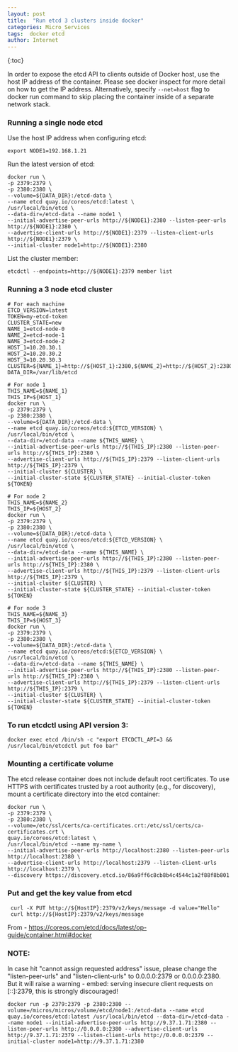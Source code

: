 ```yaml
---
layout: post
title:  "Run etcd 3 clusters inside docker"
categories: Micro_Services
tags:  docker etcd
author: Internet
---
```

{:toc}

In order to expose the etcd API to clients outside of Docker host, use the host IP address of the container. Please see docker inspect for more detail on how to get the IP address. Alternatively, specify ```--net=host``` flag to docker run command to skip placing the container inside of a separate network stack.

### Running a single node etcd

Use the host IP address when configuring etcd:

    export NODE1=192.168.1.21

Run the latest version of etcd:  

    docker run \
    -p 2379:2379 \
    -p 2380:2380 \
    --volume=${DATA_DIR}:/etcd-data \
    --name etcd quay.io/coreos/etcd:latest \
    /usr/local/bin/etcd \
    --data-dir=/etcd-data --name node1 \
    --initial-advertise-peer-urls http://${NODE1}:2380 --listen-peer-urls http://${NODE1}:2380 \
    --advertise-client-urls http://${NODE1}:2379 --listen-client-urls http://${NODE1}:2379 \
    --initial-cluster node1=http://${NODE1}:2380

List the cluster member:  

    etcdctl --endpoints=http://${NODE1}:2379 member list

### Running a 3 node etcd cluster  

    # For each machine
    ETCD_VERSION=latest
    TOKEN=my-etcd-token
    CLUSTER_STATE=new
    NAME_1=etcd-node-0
    NAME_2=etcd-node-1
    NAME_3=etcd-node-2
    HOST_1=10.20.30.1
    HOST_2=10.20.30.2
    HOST_3=10.20.30.3
    CLUSTER=${NAME_1}=http://${HOST_1}:2380,${NAME_2}=http://${HOST_2}:2380,${NAME_3}=http://${HOST_3}:2380
    DATA_DIR=/var/lib/etcd

    # For node 1
    THIS_NAME=${NAME_1}
    THIS_IP=${HOST_1}
    docker run \
    -p 2379:2379 \
    -p 2380:2380 \
    --volume=${DATA_DIR}:/etcd-data \
    --name etcd quay.io/coreos/etcd:${ETCD_VERSION} \
    /usr/local/bin/etcd \
    --data-dir=/etcd-data --name ${THIS_NAME} \
    --initial-advertise-peer-urls http://${THIS_IP}:2380 --listen-peer-urls http://${THIS_IP}:2380 \
    --advertise-client-urls http://${THIS_IP}:2379 --listen-client-urls http://${THIS_IP}:2379 \
    --initial-cluster ${CLUSTER} \
    --initial-cluster-state ${CLUSTER_STATE} --initial-cluster-token ${TOKEN}

    # For node 2
    THIS_NAME=${NAME_2}
    THIS_IP=${HOST_2}
    docker run \
    -p 2379:2379 \
    -p 2380:2380 \
    --volume=${DATA_DIR}:/etcd-data \
    --name etcd quay.io/coreos/etcd:${ETCD_VERSION} \
    /usr/local/bin/etcd \
    --data-dir=/etcd-data --name ${THIS_NAME} \
    --initial-advertise-peer-urls http://${THIS_IP}:2380 --listen-peer-urls http://${THIS_IP}:2380 \
    --advertise-client-urls http://${THIS_IP}:2379 --listen-client-urls http://${THIS_IP}:2379 \
    --initial-cluster ${CLUSTER} \
    --initial-cluster-state ${CLUSTER_STATE} --initial-cluster-token ${TOKEN}

    # For node 3
    THIS_NAME=${NAME_3}
    THIS_IP=${HOST_3}
    docker run \
    -p 2379:2379 \
    -p 2380:2380 \
    --volume=${DATA_DIR}:/etcd-data \
    --name etcd quay.io/coreos/etcd:${ETCD_VERSION} \
    /usr/local/bin/etcd \
    --data-dir=/etcd-data --name ${THIS_NAME} \
    --initial-advertise-peer-urls http://${THIS_IP}:2380 --listen-peer-urls http://${THIS_IP}:2380 \
    --advertise-client-urls http://${THIS_IP}:2379 --listen-client-urls http://${THIS_IP}:2379 \
    --initial-cluster ${CLUSTER} \
    --initial-cluster-state ${CLUSTER_STATE} --initial-cluster-token ${TOKEN}

### To run etcdctl using API version 3:  

    docker exec etcd /bin/sh -c "export ETCDCTL_API=3 && /usr/local/bin/etcdctl put foo bar"
 

### Mounting a certificate volume

The etcd release container does not include default root certificates. To use HTTPS with certificates trusted by a root authority (e.g., for discovery), mount a certificate directory into the etcd container:  

    docker run \
    -p 2379:2379 \
    -p 2380:2380 \
    --volume=/etc/ssl/certs/ca-certificates.crt:/etc/ssl/certs/ca-certificates.crt \
    quay.io/coreos/etcd:latest \
    /usr/local/bin/etcd --name my-name \
    --initial-advertise-peer-urls http://localhost:2380 --listen-peer-urls http://localhost:2380 \
    --advertise-client-urls http://localhost:2379 --listen-client-urls http://localhost:2379 \
    --discovery https://discovery.etcd.io/86a9ff6c8cb8b4c4544c1a2f88f8b801

### Put and get the key value from etcd  

     curl -X PUT http://${HostIP}:2379/v2/keys/message -d value="Hello"
     curl http://${HostIP}:2379/v2/keys/message

From - <https://coreos.com/etcd/docs/latest/op-guide/container.html#docker>

### NOTE:
In case hit "cannot assign requested address" issue, please change the "listen-peer-urls" and "listen-client-urls" to 0.0.0.0:2379 or 0.0.0.0:2380. But it will raise a warning -  embed: serving insecure client requests on [::]:2379, this is strongly discouraged!

    docker run -p 2379:2379 -p 2380:2380 --volume=/micros/micros/volume/etcd/node1:/etcd-data --name etcd quay.io/coreos/etcd:latest /usr/local/bin/etcd --data-dir=/etcd-data --name node1 --initial-advertise-peer-urls http://9.37.1.71:2380 --listen-peer-urls http://0.0.0.0:2380 --advertise-client-urls http://9.37.1.71:2379 --listen-client-urls http://0.0.0.0:2379 --initial-cluster node1=http://9.37.1.71:2380
